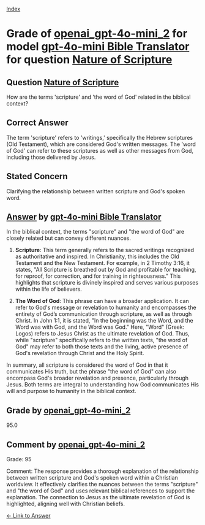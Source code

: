 
[Index](../../../../index.md)
# Grade of [openai_gpt-4o-mini_2](../../../grading_models/openai_gpt-4o-mini_2.md) for model [gpt-4o-mini Bible Translator](../../../answering_models/gpt-4o-mini_Bible_Translator.md) for question [Nature of Scripture](../../../questions/Nature_of_Scripture.md)

## Question [Nature of Scripture](../../../questions/Nature_of_Scripture.md)
How are the terms 'scripture' and 'the word of God' related in the biblical context?

## Correct Answer
The term 'scripture' refers to 'writings,' specifically the Hebrew scriptures (Old Testament), which are considered God's written messages. The 'word of God' can refer to these scriptures as well as other messages from God, including those delivered by Jesus.

## Stated Concern
Clarifying the relationship between written scripture and God's spoken word.

## [Answer](../Nature_of_Scripture.md) by [gpt-4o-mini Bible Translator](../../../answering_models/gpt-4o-mini_Bible_Translator.md)
In the biblical context, the terms "scripture" and "the word of God" are closely related but can convey different nuances.

1. **Scripture**: This term generally refers to the sacred writings recognized as authoritative and inspired. In Christianity, this includes the Old Testament and the New Testament. For example, in 2 Timothy 3:16, it states, "All Scripture is breathed out by God and profitable for teaching, for reproof, for correction, and for training in righteousness." This highlights that scripture is divinely inspired and serves various purposes within the life of believers.

2. **The Word of God**: This phrase can have a broader application. It can refer to God's message or revelation to humanity and encompasses the entirety of God’s communication through scripture, as well as through Christ. In John 1:1, it is stated, "In the beginning was the Word, and the Word was with God, and the Word was God." Here, "Word" (Greek: Logos) refers to Jesus Christ as the ultimate revelation of God. Thus, while "scripture" specifically refers to the written texts, "the word of God" may refer to both those texts and the living, active presence of God's revelation through Christ and the Holy Spirit.

In summary, all scripture is considered the word of God in that it communicates His truth, but the phrase "the word of God" can also encompass God's broader revelation and presence, particularly through Jesus. Both terms are integral to understanding how God communicates His will and purpose to humanity in the biblical context.

## Grade by [openai_gpt-4o-mini_2](../../../grading_models/openai_gpt-4o-mini_2.md)
95.0

## Comment by [openai_gpt-4o-mini_2](../../../grading_models/openai_gpt-4o-mini_2.md)
Grade: 95

Comment: The response provides a thorough explanation of the relationship between written scripture and God's spoken word within a Christian worldview. It effectively clarifies the nuances between the terms "scripture" and "the word of God" and uses relevant biblical references to support the explanation. The connection to Jesus as the ultimate revelation of God is highlighted, aligning well with Christian beliefs.

[&lt;- Link to Answer](../Nature_of_Scripture.md)
